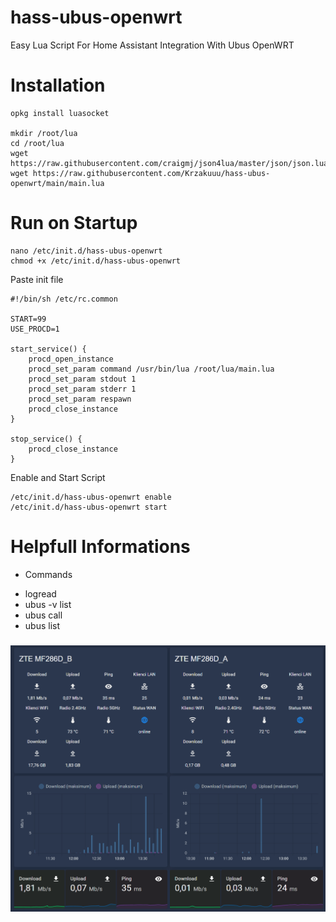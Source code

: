 # hass-ubus-openwrt

Easy Lua Script For Home Assistant Integration With Ubus OpenWRT

# Installation

```
opkg install luasocket

mkdir /root/lua
cd /root/lua
wget https://raw.githubusercontent.com/craigmj/json4lua/master/json/json.lua
wget https://raw.githubusercontent.com/Krzakuuu/hass-ubus-openwrt/main/main.lua

```

# Run on Startup

```
nano /etc/init.d/hass-ubus-openwrt 
chmod +x /etc/init.d/hass-ubus-openwrt
```

Paste init file
```
#!/bin/sh /etc/rc.common

START=99
USE_PROCD=1

start_service() {
    procd_open_instance
    procd_set_param command /usr/bin/lua /root/lua/main.lua
    procd_set_param stdout 1
    procd_set_param stderr 1
    procd_set_param respawn
    procd_close_instance
}

stop_service() {
    procd_close_instance
}
```

Enable and Start Script

```
/etc/init.d/hass-ubus-openwrt enable
/etc/init.d/hass-ubus-openwrt start
```




# Helpfull Informations

* Commands  
 - logread  
 - ubus -v list 
 - ubus call 
 - ubus list 

### <img src="https://github.com/Krzakuuu/hass-ubus-openwrt/blob/main/Hassio.png?raw=true"> 